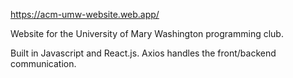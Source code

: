 https://acm-umw-website.web.app/

Website for the University of Mary Washington programming club.

Built in Javascript and React.js.
Axios handles the front/backend communication.
